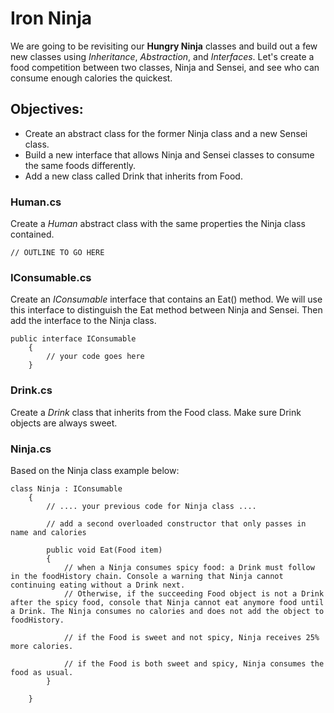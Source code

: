 # Iron Ninja

We are going to be revisiting our **Hungry Ninja** classes and build out a few new classes using *Inheritance*, *Abstraction*, and *Interfaces*. Let's create a food competition between two classes, Ninja and Sensei, and see who can consume enough calories the quickest.


## Objectives:
* Create an abstract class for the former Ninja class and a new Sensei class.
* Build a new interface that allows Ninja and Sensei classes to consume the same foods differently.
* Add a new class called Drink that inherits from Food.


### Human.cs
Create a *Human* abstract class with the same properties the Ninja class contained.
```
// OUTLINE TO GO HERE
```

### IConsumable.cs
Create an *IConsumable* interface that contains an Eat() method. We will use this interface to distinguish the Eat method between Ninja and Sensei. Then add the interface to the Ninja class.
```
public interface IConsumable
    {
        // your code goes here
    }
```


### Drink.cs
Create a *Drink* class that inherits from the Food class. Make sure Drink objects are always sweet.




### Ninja.cs
Based on the Ninja class example below:
```
class Ninja : IConsumable
    {
        // .... your previous code for Ninja class ....

        // add a second overloaded constructor that only passes in name and calories

        public void Eat(Food item)
        {
            // when a Ninja consumes spicy food: a Drink must follow in the foodHistory chain. Console a warning that Ninja cannot continuing eating without a Drink next. 
            // Otherwise, if the succeeding Food object is not a Drink after the spicy food, console that Ninja cannot eat anymore food until a Drink. The Ninja consumes no calories and does not add the object to foodHistory.

            // if the Food is sweet and not spicy, Ninja receives 25% more calories.

            // if the Food is both sweet and spicy, Ninja consumes the food as usual.
        }

    }
```


